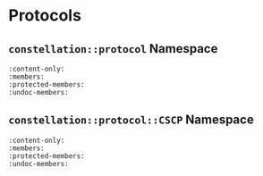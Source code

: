 # Protocols

## `constellation::protocol` Namespace

```{doxygennamespace} constellation::protocol
:content-only:
:members:
:protected-members:
:undoc-members:
```

## `constellation::protocol::CSCP` Namespace

```{doxygennamespace} constellation::protocol::CSCP
:content-only:
:members:
:protected-members:
:undoc-members:
```
